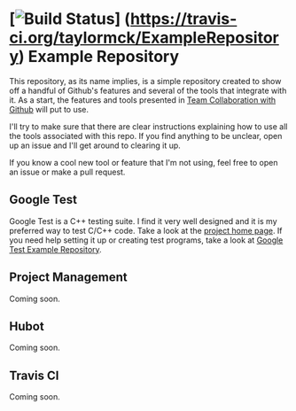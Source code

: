 <!-- Travis CI build and test status -->
[![Build Status](https://travis-ci.org/taylormck/ExampleRepository.png)]
(https://travis-ci.org/taylormck/ExampleRepository)
Example Repository
==================
This repository, as its name implies,
is a simple repository created to show off a handful of Github's features
and several of the tools that integrate with it.
As a start, the features and tools presented in
[Team Collaboration with Github](http://net.tutsplus.com/articles/general/team-collaboration-with-github/)
will put to use.

I'll try to make sure that there are clear instructions explaining how to use
all the tools associated with this repo.
If you find anything to be unclear, open up an issue and I'll get around to clearing it up.

If you know a cool new tool or feature that I'm not using,
feel free to open an issue or make a pull request.

Google Test
-----------
Google Test is a C++ testing suite.
I find it very well designed and it is my preferred way to test C/C++ code.
Take a look at the [project home page](https://code.google.com/p/googletest/).
If you need help setting it up or creating test programs,
take a look at [Google Test Example Repository](https://github.com/taylormck/GoogleTestExample).

Project Management
------------------
<!-- TODO -->
Coming soon.

Hubot
-----
<!-- TODO -->
Coming soon.

Travis CI
---------
<!-- TODO -->
Coming soon.
